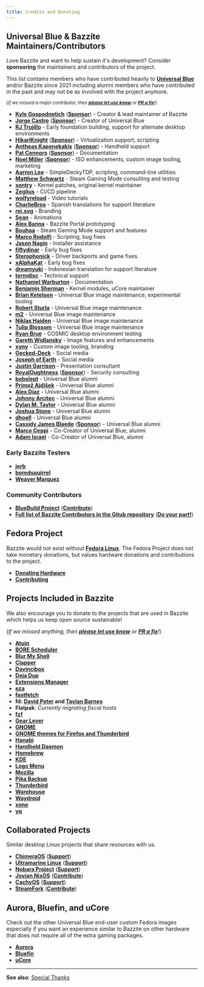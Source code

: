 ```yaml
---
title: Credits and Donating
---
```



## Universal Blue & Bazzite Maintainers/Contributors

Love Bazzite and want to help sustain it's development?  Consider **sponsoring** the maintainers and contributors of the project.

This list contains members who have contributed heavily to [**Universal Blue**](https://ublue.it) and/or Bazzite since 2021 including alumni members who have contributed in the past and may not be as involved with the project anymore.

<sub>(*If we missed a major contributor, then [**please let use know**](https://github.com/KyleGospo/docs.bazzite.gg/issues) or [**PR a fix**](https://github.com/KyleGospo/docs.bazzite.gg/blob/main/src/donations.md)!*)</sub>

- [**Kyle Gospodnetich**](https://github.com/KyleGospo) ([**Sponsor**](https://github.com/sponsors/KyleGospo)) - Creator & lead maintainer of Bazzite
- [**Jorge Castro**](https://github.com/castrojo) ([**Sponsor**](https://github.com/sponsors/castrojo/)) - Creator of Universal Blue
- [**RJ Trujillo**](https://github.com/EyeCantCU) - Early foundation building, support for alternate desktop environments
- [**HikariKnight**](https://github.com/HikariKnight) ([**Sponsor**](https://github.com/sponsors/HikariKnight)) - Virtualization support, scripting
- [**Antheas Kapenekakis**](https://github.com/antheas) ([**Sponsor**](https://github.com/sponsors/antheas)) - Handheld support 
- [**Pat Connors**](https://github.com/nicknamenamenick) ([**Sponsor**](https://github.com/sponsors/nicknamenamenick)) - Documentation
- [**Noel Miller**](https://github.com/noelmiller) ([**Sponsor**](https://github.com/sponsors/noelmiller)) - ISO enhancements, custom image tooling, marketing
- [**Aarron Lee**](https://github.com/aarron-lee) - SimpleDeckyTDP, scripting, command-line utilities
- [**Matthew Schwartz**](https://github.com/matte-schwartz) - Steam Gaming Mode consulting and testing
- [**sentry**](https://copr.fedorainfracloud.org/coprs/sentry/) - Kernel patches, original kernel maintainer
- [**Zeglius**](https://github.com/Zeglius) - CI/CD pipeline
- [**wolfyreload**](https://github.com/wolfyreload) - Video tutorials
- [**CharlieBros**](https://github.com/CharlieBros) - Spanish translations for support literature
- [**rei.svg**](https://github.com/reisvg) - Branding
- [**Sean**](https://github.com/SuperRiderTH) - Animations
- [**Alex Banna**](https://github.com/abanna) - Bazzite Portal prototyping
- [**Bouhaa**](https://github.com/BoukeHaarsma23) - Steam Gaming Mode support and features
- [**Marco Rodolfi**](https://github.com/RodoMa92) - Scripting, bug fixes
- [**Jason Nagin**](https://github.com/JasonN3) - Installer assistance
- [**fiftydinar**](https://github.com/fiftydinar) - Early bug fixes
- [**Sterophonick**](https://github.com/Sterophonick) - Driver backports and game fixes
- [**xAlphaKat**](https://github.com/xAlphaKAT) - Early bug fixes
- [**dreamyuki**](https://github.com/dreamyukii) - Indonesian translation for support literature
- [**termdisc**](https://github.com/termdisc) - Technical support
- [**Nathaniel Warburton**](https://github.com/storyaddict) - Documentation
- [**Benjamin Sherman**](https://github.com/bsherman) - Kernel modules, uCore maintainer
- [**Brian Ketelsen**](https://github.com/bketelsen) - Universal Blue image maintenance, experimental tooling
- [**Robert Sturla**](https://github.com/p5) - Universal Blue image maintenance
- [**m2**](https://github.com/m2Giles) - Universal Blue image maintenance
- [**Niklas Haiden**](https://github.com/NiHaiden) - Universal Blue image maintenance
- [**Tulip Blossom**](https://github.com/tulilirockz) - Universal Blue image maintenance
- [**Ryan Brue**](https://github.com/ryanabx) - COSMIC desktop environment testing
- [**Gareth Widlansky**](https://github.com/gerblesh) - Image features and enhancements
- [**xyny**](https://github.com/xynydev) - Custom image tooling, branding
- [**Gecked-Deck**](https://github.com/Gecked-Deck) - Social media
- [**Joseph of Earth**](https://universal-blue.discourse.group/u/joseph_of_earth/summary) - Social media
- [**Justin Garrison**](https://github.com/rothgar) - Presentation consultant
- [**RoyalOughtness**](https://github.com/RoyalOughtness) ([**Sponsor**](https://github.com/sponsors/RoyalOughtness)) - Security consulting
- [**bobslept**](https://github.com/bobslept) - Universal Blue alumni
- [**Primož Ajdišek**](https://github.com/bigpod98) - Universal Blue alumni
- [**Alex Díaz**](https://github.com/akdev1l) - Universal Blue alumni
- [**Johnny Arcitec**](https://github.com/Arcitec) - Universal Blue alumni
- [**Dylan M. Taylor**](https://github.com/dylanmtaylor) - Universal Blue alumni
- [**Joshua Stone**](https://github.com/joshua-stone) - Universal Blue alumni
- [**dhoell**](https://github.com/dhoell) - Universal Blue alumni
- [**Cassidy James Blaede**](https://github.com/cassidyjames) ([**Sponsor**](https://github.com/sponsors/cassidyjames)) - Universal Blue alumni
- [**Marco Ceppi**](https://github.com/marcoceppi) - Co-Creator of Universal Blue, alumni 
- [**Adam Israel**](https://github.com/AdamIsrael) - Co-Creator of Universal Blue, alumni

### Early Bazzite Testers
- [**jerb**](https://github.com/jerbmega)
- [**boredsquirrel**](https://github.com/boredsquirrel)
- [**Weaver Marquez**](https://github.com/weavermarquez)

### Community Contributors
- [**BlueBuild Project**](https://blue-build.org/) ([**Contribute**](https://blue-build.org/learn/contributing/))
- [**Full list of Bazzite Contributors in the Gitub repository**](https://github.com/ublue-os/bazzite/graphs/contributors) ([**Do your part!**](https://docs.bazzite.gg/CONTRIBUTE/))

## Fedora Project

Bazzite would not exist without [**Fedora Linux**](https://fedoraproject.org/).  The Fedora Project does not take monetary donations, but values hardware donations and contributions to the project.

- [**Donating Hardware**](https://fedoraproject.org/wiki/Donations)
- [**Contributing**](https://fedoraproject.org/wiki/Contribute)

## Projects Included in Bazzite

We also encourage you to donate to the projects that are used in Bazzite which helps us keep open source sustainable!

(*If we missed anything, then [**please let use know**](https://github.com/KyleGospo/docs.bazzite.gg/issues) or [**PR a fix**](https://github.com/KyleGospo/docs.bazzite.gg/blob/main/src/donations.md)!*)

- [**Atuin**](https://github.com/sponsors/atuinsh)
- [**BORE Scheduler**](https://ko-fi.com/firelzrd)
- [**Blur My Shell**](https://github.com/sponsors/aunetx)
- [**Clapper**](https://liberapay.com/Clapper)
- [**Davincibox**](https://ko-fi.com/akzel94)
- [**Deja Dup**](https://liberapay.com/DejaDup)
- [**Extensions Manager**](https://github.com/sponsors/mjakeman)
- [**eza**](https://github.com/sponsors/cafkafk)
- [**fastfetch**](https://github.com/sponsors/LinusDierheimer)
- **fd: [David Peter](https://github.com/sponsors/sharkdp) and [Tavian Barnes](https://github.com/sponsors/tavianator)**
- **Flatpak**: *Currently migrating fiscal hosts*
- [**fzf**](https://github.com/sponsors/junegunn)
- [**Gear Lever**](https://ko-fi.com/mijorus)
- [**GNOME**](https://www.gnome.org/donate/)
- [**GNOME themes for Firefox and Thunderbird**](https://www.patreon.com/rafaelmardojai)
- [**Hanabi**](https://ko-fi.com/jeffshee)
- [**Handheld Daemon**](https://github.com/sponsors/antheas)
- [**Homebrew**](https://github.com/Homebrew/brew#donations)
- [**KDE**](https://kde.org/donate/)
- [**Logo Menu**](https://github.com/sponsors/Aryan20)
- [**Mozilla**](https://foundation.mozilla.org/en/?form=donate&gad_source=1)
- [**Pika Backup**](https://opencollective.com/pika-backup)
- [**Thunderbird**](https://www.thunderbird.net/en-US/donate/)
- [**Warehouse**](https://ko-fi.com/heliguy)
- [**Waydroid**](https://opencollective.com/waydroid/donate)
- [**xone**](https://www.paypal.com/donate?hosted_button_id=BWUECKFDNY446)
- [**yq**](https://github.com/sponsors/mikefarah)

## Collaborated Projects

Similar desktop Linux projects that share resources with us.

- [**ChimeraOS**](https://chimeraos.org/) ([**Support**](https://opencollective.com/chimeraos/donate))
- [**Ultramarine Linux**](https://ultramarine-linux.org/) ([**Support**](https://github.com/sponsors/FyraLabs))
- [**Nobara Project**](https://nobaraproject.org/download-nobara/) ([**Support**](https://www.patreon.com/gloriouseggroll))
- [**Jovian NixOS**](https://jovian-experiments.github.io/Jovian-NixOS/) ([**Contribute**](https://github.com/Jovian-Experiments/Jovian-NixOS/blob/development/CONTRIBUTING.md))
- [**CachyOS**](https://cachyos.org/) ([**Support**](https://www.patreon.com/CachyOS))
- [**SteamFork**](https://wiki.steamfork.org/) ([**Contribute**](https://github.com/SteamFork#support))

## Aurora, Bluefin, and uCore

Check out the other Universal Blue end-user custom Fedora images especially if you want an experience similar to Bazzite on other hardware that does not require all of the extra gaming packages.

- [**Aurora**](https://getaurora.dev/)
- [**Bluefin**](https://projectbluefin.io/)
- [**uCore**](https://projectucore.io)

<hr>

**See also**: [Special Thanks](https://github.com/ublue-os/bazzite/blob/main/README.md#special-thanks)
